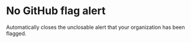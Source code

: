 # No GitHub flag alert
Automatically closes the unclosable alert that your organization has been flagged.
